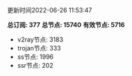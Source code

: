 更新时间2022-06-26 11:53:47

**总订阅: 377**
**总节点: 15740**
**有效节点: 5716**
- v2ray节点: 3183
- trojan节点: 333
- ss节点: 1996
- ssr节点: 202
